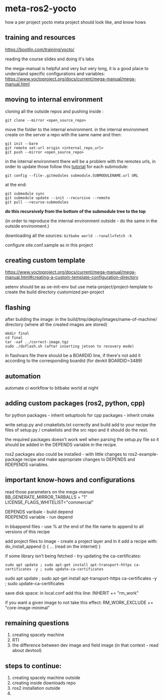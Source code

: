 # meta-ros2-yocto
how a per project yocto meta project should look like, and know hows

## training and resources 
https://bootlin.com/training/yocto/

reading the course slides and doing it's labs 

the mega-manual is helpful and very but very long, it is a good place to understand specific configurations and variables: 
https://www.yoctoproject.org/docs/current/mega-manual/mega-manual.html

## moving to internal environment
cloning all the outside repos and pushing inside : 

```
git clone --mirror <open_source_repo>
```
move the folder to the internal environment.
in the internal environment create on the server a repo with the same name and then: 
```
git init --bare 
git remote set-url origin <internal_repo_url> 
git push --mirror <open_source_repo>
```
in the internal environment there will be a problem with the remotes urls, 
in order to update those follow this [tutorial](http://pa1gitsolutions.blogspot.com/2015/07/changing-git-submodules-urlbranch-to.html)
for each submodule: 
```
git config --file-.gitmodules submodule.SUBMODULENAME.url URL 
```
at the end: 
```
git submodule sync 
git submodule update --init --recursive --remote 
git pull --recurse-submodules 
```
**do this recursively from the bottom of the submodule tree to the top**

(in order to reproduce the internal environment outside - do the same in the outside environment.)  

downloading all the sources: 
```bitbake world --runall=fetch -k```

configure site.conf.sample as in this project 

## creating custom template 
https://www.yoctoproject.org/docs/current/mega-manual/mega-manual.html#creating-a-custom-template-configuration-directory
 
setenv should be as oe-init-env but use meta-project/project-template to create the build directory customized per-project

## flashing 
after building the image: 
in the build/tmp/deploy/images/name-of-machine/ directory (where all the created images are stored)

```
mkdir final
cd final 
tar -xaf ../correct-image.tgz
sudo ./doflash.sh (after inserting jetson to recovery mode)
```
in flashvars file there should be a BOARDID line, if there's not add it according to the corresponding boardid (for devkit BOARDID=3489)

## automation 
automate ci workflow to bitbake world at night 

## adding custom packages (ros2, python, cpp)
for python packages - 
inherit setuptools 
for cpp packages - 
inherit cmake 

write setup.py and cmakelists.txt correctly and build add to your recipe the files of setup.py / cmakelists and the src repo and it should do the rest. 

the required packages doesn't work well when parsing the setup.py file so it should be added in the DEPENDS variable in the recipe. 

ros2 packages also could be installed - with little changes to ros2-example-package recipe and make appropriate changes to DEPENDS and RDEPENDS variables.

## important know-hows and configurations 
read those parameters on the mega-manual    
BB_GENERATE_MIRROR_TARBALLS = "1" 
LICENSE_FLAGS_WHITELIST="commercial"

DEPENDS varibale - build depend  
RDEPENDS variable - run depend 

in bbappend files - use % at the end of the file name to append to all versions of this recipe 

add project files to image -
create a project layer and in it add a recipe with: 
do_install_append () { 
    ... (read on the internet)
} 

if some library isn't being fetched - try updating the ca-certificates:
``` 
sudo apt update ; sudo apt-get install apt-transport-https ca-certificates -y ; sudo update-ca-certificates
```
sudo apt update ; sudo apt-get install apt-transport-https ca-certificates -y ; sudo update-ca-certificates

save disk space: 
in local.conf add this line: 
INHERIT += "rm_work" 

if you want a given image to not take this effect: 
RM_WORK_EXCLUDE += "core-image-minimal"  
## remaining questions 
1. creating spacely machine 
2. RTI 
3. the difference between dev image and field image (in that context - read about devtool)

## steps to continue: 
1. creating spacely machine outside 
2. creating inside downloads repo 
3. ros2 installation outside 
4.  